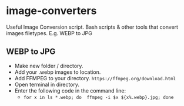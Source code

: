 # image-converters
Useful Image Conversion script. Bash scripts & other tools that convert images filetypes. E.g. WEBP to JPG

## WEBP to JPG
- Make new folder / directory.
- Add your .webp images to location.
- Add FFMPEG to your directory. ```https://ffmpeg.org/download.html```
- Open terminal in directory.
- Enter the following code in the command line:
    * ```for x in ls *.webp; do  ffmpeg -i $x ${x%.webp}.jpg; done```
